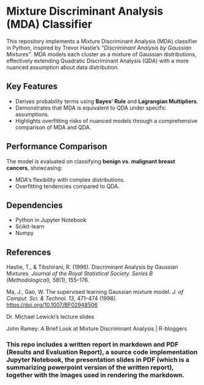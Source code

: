 # Mixture Discriminant Analysis (MDA) Classifier

This repository implements a Mixture Discriminant Analysis (MDA) classifier in Python, inspired by Trevor Hastie’s *“Discriminant Analysis by Gaussian Mixtures”*. MDA models each cluster as a mixture of Gaussian distributions, effectively extending Quadratic Discriminant Analysis (QDA) with a more nuanced assumption about data distribution.

## Key Features
- Derives probability terms using **Bayes’ Rule** and **Lagrangian Multipliers**.
- Demonstrates that MDA is equivalent to QDA under specific assumptions.
- Highlights overfitting risks of nuanced models through a comprehensive comparison of MDA and QDA.

## Performance Comparison
The model is evaluated on classifying **benign vs. malignant breast cancers**, showcasing:
- MDA's flexibility with complex distributions.
- Overfitting tendencies compared to QDA.

## Dependencies
- Python in Jupyter Notebook
- Scikit-learn
- Numpy

## References

Hastie, T., & Tibshirani, R. (1996). Discriminant Analysis by Gaussian Mixtures. *Journal of the Royal Statistical Society. Series B (Methodological), 58*(1), 155–176. 

Ma, J., Gao, W. The supervised learning Gaussian mixture model. *J. of Comput. Sci. & Technol. 13*, 471–474 (1998). https://doi.org/10.1007/BF02948506

Dr. Michael Lewicki’s lecture slides

John Ramey: A Brief Look at Mixture Discriminant Analysis | R-bloggers 

### This repo includes a written report in markdown and PDF (Results and Evaluation Report), a source code implementation Jupyter Notebook, the presentation slides in PDF (which is a summarizing powerpoint version of the written report), together with the images used in rendering the markdown.

